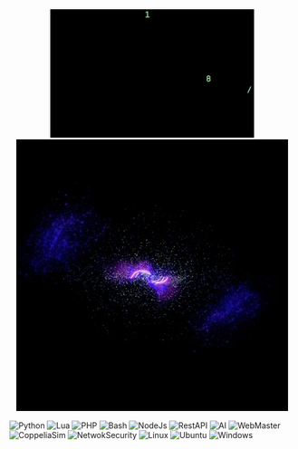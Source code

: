 <center>
<img src=https://raw.githubusercontent.com/ByeCoder/ReadMe/refs/heads/main/ByeCoder.webp></img>
<br>
<img src=https://raw.githubusercontent.com/ByeCoder/ReadMe/refs/heads/main/ByeCoder2.webp></img>
</center>


![Python](https://img.shields.io/badge/Python-3776AB?style=for-the-badge&logo=python&logoColor=white)
![Lua](https://img.shields.io/badge/Lua-2C2D72?style=for-the-badge&logo=lua&logoColor=white)
![PHP](https://img.shields.io/badge/PHP-777BB4?style=for-the-badge&logo=php&logoColor=white)
![Bash](https://img.shields.io/badge/Bash-4EAA25?style=for-the-badge&logo=gnu-bash&logoColor=white)
![NodeJs](https://img.shields.io/badge/Node.js-339933?style=for-the-badge&logo=node.js&logoColor=white)
![RestAPI](https://img.shields.io/badge/REST_API-00BFFF?style=for-the-badge&logo=api&logoColor=white)
![AI]([https://img.shields.io/badge/WebMaster-4CAF50?style=for-the-badge&logo=globe&logoColor=white](https://img.shields.io/badge/AI-FF7F00?style=for-the-badge&logo=brain&logoColor=white))
![WebMaster](https://img.shields.io/badge/WebMaster-4CAF50?style=for-the-badge&logo=globe&logoColor=white)
![CoppeliaSim](https://img.shields.io/badge/CoppeliaSim-00B5E2?style=for-the-badge&logo=robot&logoColor=white)
![NetwokSecurity](https://img.shields.io/badge/Network_Security-005C5C?style=for-the-badge&logo=lock&logoColor=white)
![Linux](https://img.shields.io/badge/Linux-FCC624?style=for-the-badge&logo=linux&logoColor=black)
![Ubuntu](https://img.shields.io/badge/Ubuntu-E95420?style=for-the-badge&logo=ubuntu&logoColor=white)
![Windows](https://img.shields.io/badge/Windows-0078D4?style=for-the-badge&logo=windows&logoColor=white)

